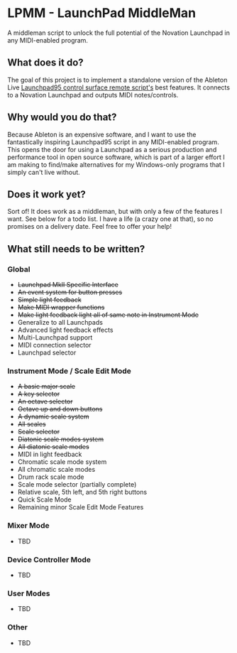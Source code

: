# LPMM - LaunchPad MiddleMan
A middleman script to unlock the full potential of the Novation Launchpad in any MIDI-enabled program.

## What does it do?
The goal of this project is to implement a standalone version of the Ableton Live [Launchpad95 control surface remote script's](http://motscousus.com/stuff/2011-07_Novation_Launchpad_Ableton_Live_Scripts/) best features. It connects to a Novation Launchpad and outputs MIDI notes/controls.

## Why would you do that?
Because Ableton is an expensive software, and I want to use the fantastically inspiring Launchpad95 script in any MIDI-enabled program. This opens the door for using a Launchpad as a serious production and performance tool in open source software, which is part of a larger effort I am making to find/make alternatives for my Windows-only programs that I simply can't live without.

## Does it work yet?
Sort of! It does work as a middleman, but with only a few of the features I want. See below for a todo list. I have a life (a crazy one at that), so no promises on a delivery date. Feel free to offer your help!

## What still needs to be written?
### Global
* ~~Launchpad MkII Specific Interface~~
* ~~An event system for button presses~~
* ~~Simple light feedback~~
* ~~Make MIDI wrapper functions~~
* ~~Make light feedback light all of same note in Instrument Mode~~
* Generalize to all Launchpads
* Advanced light feedback effects
* Multi-Launchpad support
* MIDI connection selector
* Launchpad selector
### Instrument Mode / Scale Edit Mode
* ~~A basic major scale~~
* ~~A key selector~~
* ~~An octave selector~~
* ~~Octave up and down buttons~~
* ~~A dynamic scale system~~
* ~~All scales~~
* ~~Scale selector~~
* ~~Diatonic scale modes system~~
* ~~All diatonic scale modes~~
* MIDI in light feedback
* Chromatic scale mode system
* All chromatic scale modes
* Drum rack scale mode
* Scale mode selector (partially complete)
* Relative scale, 5th left, and 5th right buttons
* Quick Scale Mode
* Remaining minor Scale Edit Mode Features
### Mixer Mode
* TBD
### Device Controller Mode
* TBD
### User Modes
* TBD
### Other
* TBD
